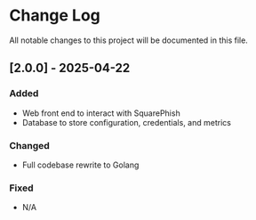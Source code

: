 # Change Log
All notable changes to this project will be documented in this file.

## [2.0.0] - 2025-04-22

### Added

- Web front end to interact with SquarePhish
- Database to store configuration, credentials, and metrics

### Changed

- Full codebase rewrite to Golang

### Fixed

- N/A